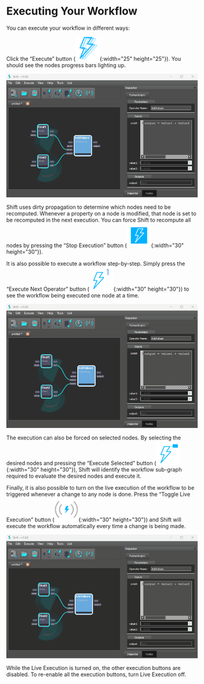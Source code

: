 # Executing Your Workflow

You can execute your workflow in different ways:

Click the “Execute” button (![Execute Button](../images/toolbar/button_execute.png){:width="25" height="25"}). You should see the nodes progress bars lighting up.

![Execute All](../images/execute_all.gif)

Shift uses dirty propagation to determine which nodes need to be recomputed. Whenever a property on a node is modified, that node is set to be recomputed in the next execution. You can force Shift to recompute all nodes by pressing the “Stop Execution” button (![Stop Execution](../images/toolbar/button_executeStop.png){:width="30" height="30"}).

It is also possible to execute a workflow step-by-step. Simply press the “Execute Next Operator” button (![Execute Next Button](../images/toolbar/button_executeNext.png){:width="30" height="30"}) to see the workflow being executed one node at a time.

![Execute Step by Step](../images/execute_step_by_step.gif)

The execution can also be forced on selected nodes. By selecting the desired nodes and pressing the “Execute Selected” button (![Execute Selected Button](../images/toolbar/button_executeSelected.png){:width="30" height="30"}), Shift will identify the workflow sub-graph required to evaluate the desired nodes and execute it.

Finally, it is also possible to turn on the live execution of the workflow to be triggered whenever a change to any node is done. Press the “Toggle Live Execution” button (![Live Execute](../images/toolbar/button_executeLiveOff.png){:width="30" height="30"}) and Shift will execute the workflow automatically every time a change is being made.

![Live Execution](../images/live_execution.gif)

While the Live Execution is turned on, the other execution buttons are disabled. To re-enable all the execution buttons, turn Live Execution off.
